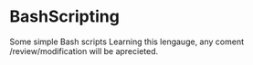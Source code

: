 # BashScripting
Some simple Bash scripts
Learning this lengauge, any coment
/review/modification will be aprecieted.
